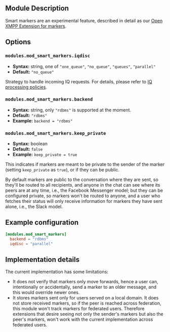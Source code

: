 ## Module Description

Smart markers are an experimental feature, described in detail as our [Open XMPP Extension for markers](../open-extensions/smart-markers.md).

## Options

### `modules.mod_smart_markers.iqdisc`
* **Syntax:** string, one of `"one_queue"`, `"no_queue"`, `"queues"`, `"parallel"`
* **Default:** `"no_queue"`

Strategy to handle incoming IQ requests. For details, please refer to
[IQ processing policies](../configuration/Modules.md#iq-processing-policies).

### `modules.mod_smart_markers.backend`
* **Syntax:** string, only `"rdbms"` is supported at the moment.
* **Default:** `"rdbms"`
* **Example:** `backend = "rdbms"`

### `modules.mod_smart_markers.keep_private`
* **Syntax:** boolean
* **Default:** `false`
* **Example:** `keep_private = true`

This indicates if markers are meant to be private to the sender of the marker (setting `keep_private` as `true`), or if they can be public.

By default markers are public to the conversation where they are sent, so they'll be routed to all recipients, and anyone in the chat can see where its peers are at any time, i.e., the Facebook Messenger model; but they can be configured private, so markers won't be routed to anyone, and a user who fetches their status will only receive information for markers they have sent alone, i.e., the Slack model.

## Example configuration

```toml
[modules.mod_smart_markers]
  backend = "rdbms"
  iqdisc = "parallel"
```

## Implementation details
The current implementation has some limitations:

* It does not verify that markers only move forwards, hence a user can, intentionally or accidentally, send a marker to an older message, and this would override newer ones.
* It stores markers sent only for users served on a local domain. It does not store received markers, so if the peer is reached across federation, this module won't track markers for federated users. Therefore extensions that desire seeing not only the sender's markers but also the peer's markers, won't work with the current implementation across federated users.
